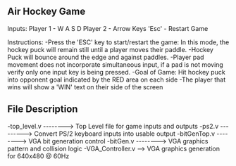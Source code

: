 Air Hockey Game
----------------------------------
Inputs:
Player 1 - W A S D
Player 2 - Arrow Keys
'Esc' - Restart Game

Instructions:
-Press the 'ESC' key to start/restart the game: In this mode, the hockey puck will remain still until a player moves their paddle.
-Hockey Puck will bounce around the edge and against paddles.
-Player pad movement does not incorporate simultaneous input, if a pad is not moving verify only one input key is being pressed.
-Goal of Game: Hit hockey puck into opponent goal indicated by the RED area on each side
-The player that wins will show a 'WIN' text on their side of the screen



File Description
--------------------------
-top_level.v --------> Top Level file for game inputs and outputs
-ps2.v      ---------> Convert PS/2 keyboard inputs into usable output
-bitGenTop.v --------> VGA bit generation control
-bitGen.v    --------> VGA graphics pattern and collision logic
-VGA_Controller.v  --> VGA graphics generation for 640x480 @ 60Hz



